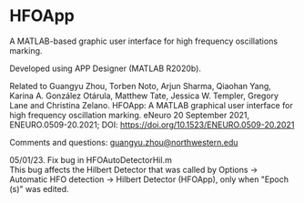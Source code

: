 # HFOApp

A MATLAB-based graphic user interface for high frequency oscillations marking.

Developed using APP Designer (MATLAB R2020b).

Related to Guangyu Zhou, Torben Noto, Arjun Sharma, Qiaohan Yang, Karina A. González Otárula, Matthew Tate, Jessica W. Templer, Gregory Lane and Christina Zelano. HFOApp: A MATLAB graphical user interface for high frequency oscillation marking. eNeuro 20 September 2021, ENEURO.0509-20.2021; DOI: https://doi.org/10.1523/ENEURO.0509-20.2021 


Comments and questions: guangyu.zhou@northwestern.edu




05/01/23. Fix bug in HFOAutoDetectorHil.m       
          This bug affects the Hilbert Detector that was called by 
          Options -> Automatic HFO detection -> Hilbert Detector (HFOApp), only when "Epoch (s)" was edited.

